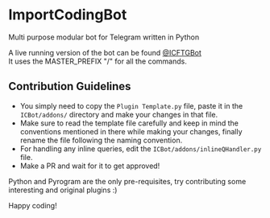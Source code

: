 # ImportCodingBot
Multi purpose modular bot for Telegram written in Python

A live running version of the bot can be found [@ICFTGBot](http://t.me/ICFTGBot)  
It uses the MASTER_PREFIX "/" for all the commands.

## Contribution Guidelines
- You simply need to copy the `Plugin Template.py` file, paste it in the `ICBot/addons/` directory and make your changes in that file. 
- Make sure to read the template file carefully and keep in mind the conventions mentioned in there while making your changes, finally rename the file following the naming convention.
- For handling any inline queries, edit the `ICBot/addons/inlineQHandler.py` file.
- Make a PR and wait for it to get approved!

Python and Pyrogram are the only pre-requisites, try contributing some interesting and original plugins :)

Happy coding!

